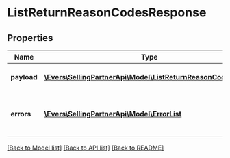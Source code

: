 # ListReturnReasonCodesResponse

## Properties
Name | Type | Description | Notes
------------ | ------------- | ------------- | -------------
**payload** | [**\Evers\SellingPartnerApi\Model\ListReturnReasonCodesResult**](ListReturnReasonCodesResult.md) | The payload for the listReturnReasonCodes operation. | [optional] 
**errors** | [**\Evers\SellingPartnerApi\Model\ErrorList**](ErrorList.md) | One or more unexpected errors occurred during the listReturnReasonCodes operation. | [optional] 

[[Back to Model list]](../README.md#documentation-for-models) [[Back to API list]](../README.md#documentation-for-api-endpoints) [[Back to README]](../README.md)


